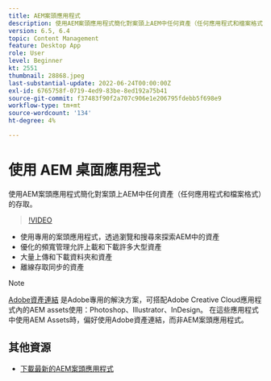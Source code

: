 ```yaml
---
title: AEM案頭應用程式
description: 使用AEM案頭應用程式簡化對案頭上AEM中任何資產（任何應用程式和檔案格式）的存取。
version: 6.5, 6.4
topic: Content Management
feature: Desktop App
role: User
level: Beginner
kt: 2551
thumbnail: 28868.jpeg
last-substantial-update: 2022-06-24T00:00:00Z
exl-id: 6765758f-0719-4ed9-83be-8ed192a75b41
source-git-commit: f37483f90f2a707c906e1e206795fdebb5f698e9
workflow-type: tm+mt
source-wordcount: '134'
ht-degree: 4%

---
```


# 使用 AEM 桌面應用程式

使用AEM案頭應用程式簡化對案頭上AEM中任何資產（任何應用程式和檔案格式）的存取。

>[!VIDEO](https://video.tv.adobe.com/v/28868/?quality=12&learn=on)

+ 使用專用的案頭應用程式，透過瀏覽和搜尋來探索AEM中的資產
+ 優化的頻寬管理允許上載和下載許多大型資產
+ 大量上傳和下載資料夾和資產
+ 離線存取同步的資產

>[!NOTE]
>
> [Adobe資產連結](./adobe-asset-link.md) 是Adobe專用的解決方案，可搭配Adobe Creative Cloud應用程式內的AEM assets使用：Photoshop、Illustrator、InDesign。 在這些應用程式中使用AEM Assets時，偏好使用Adobe資產連結，而非AEM案頭應用程式。

## 其他資源

+ [下載最新的AEM案頭應用程式](https://experienceleague.adobe.com/docs/experience-manager-desktop-app/using/release-notes.html)
